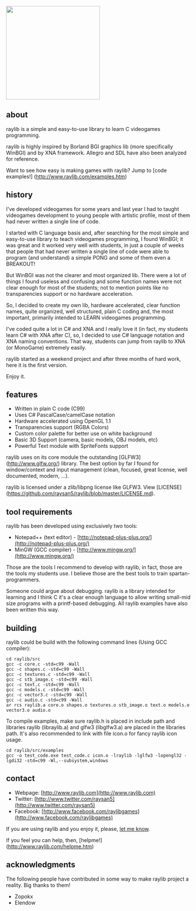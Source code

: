 <img src="http://www.raylib.com/favicon.ico" width=256>

about
-----

raylib is a simple and easy-to-use library to learn C videogames programming.

raylib is highly inspired by Borland BGI graphics lib (more specifically WinBGI) and by XNA framework. 
Allegro and SDL have also been analyzed for reference.

Want to see how easy is making games with raylib? Jump to [code examples!] (http://www.raylib.com/examples.htm)

history
-------

I've developed videogames for some years and last year I had to taught videogames development 
to young people with artistic profile, most of them had never written a single line of code.

I started with C language basis and, after searching for the most simple and easy-to-use library to teach 
videogames programming, I found WinBGI; it was great and it worked very well with students, in just a 
couple of weeks that people that had never written a single line of code were able to program (and understand) 
a simple PONG and some of them even a BREAKOUT!

But WinBGI was not the clearer and most organized lib. There were a lot of things I found useless and 
confusing and some function names were not clear enough for most of the students; not to mention points 
like no transparencies support or no hardware acceleration. 

So, I decided to create my own lib, hardware accelerated, clear function names, quite organized, well structured, 
plain C coding and, the most important, primarily intended to LEARN videogames programming.

I've coded quite a lot in C# and XNA and I really love it (in fact, my students learn C# with XNA after C), 
so, I decided to use C# language notation and XNA naming conventions. That way, students can jump from 
raylib to XNA (or MonoGame) extremely easily.

raylib started as a weekend project and after three months of hard work, here it is the first version. 

Enjoy it.

features
--------

   * Written in plain C code (C99)
   * Uses C# PascalCase/camelCase notation
   * Hardware accelerated using OpenGL 1.1
   * Transparencies support (RGBA Colors)
   * Custom color palette for better use on white background
   * Basic 3D Support (camera, basic models, OBJ models, etc)
   * Powerful Text module with SpriteFonts support

raylib uses on its core module the outstanding [GLFW3] (http://www.glfw.org/) library. The best option by far I found for 
window/context and input management (clean, focused, great license, well documented, modern, ...). 

raylib is licensed under a zlib/libpng license like GLFW3. View [LICENSE] (https://github.com/raysan5/raylib/blob/master/LICENSE.md).

tool requirements
------------------

raylib has been developed using exclusively two tools: 

   * Notepad++ (text editor) - [http://notepad-plus-plus.org/](http://notepad-plus-plus.org/)
   * MinGW (GCC compiler) - [http://www.mingw.org/](http://www.mingw.org/)
   
Those are the tools I recommend to develop with raylib, in fact, those are the tools my students use. 
I believe those are the best tools to train spartan-programmers.

Someone could argue about debugging. raylib is a library intended for learning and I think C it's a clear enough language
to allow writing small-mid size programs with a printf-based debugging. All raylib examples have also been written this way.

building
--------

raylib could be build with the following command lines (Using GCC compiler):

	cd raylib/src
	gcc -c core.c -std=c99 -Wall
	gcc -c shapes.c -std=c99 -Wall
	gcc -c textures.c -std=c99 -Wall
	gcc -c stb_image.c -std=c99 -Wall
	gcc -c text.c -std=c99 -Wall
	gcc -c models.c -std=c99 -Wall
	gcc -c vector3.c -std=c99 -Wall
	gcc -c audio.c -std=c99 -Wall
	ar rcs raylib.a core.o shapes.o textures.o stb_image.o text.o models.o vector3.o audio.o

To compile examples, make sure raylib.h is placed in include path and libraries raylib (libraylib.a) and glfw3 (libglfw3.a) 
are placed in the libraries path. It's also recommended to link with file icon.o for fancy raylib icon usage.

	cd raylib/src/examples
	gcc -o test_code.exe test_code.c icon.o -lraylib -lglfw3 -lopengl32 -lgdi32 -std=c99 -Wl,--subsystem,windows

contact
-------

   * Webpage: [http://www.raylib.com](http://www.raylib.com)
   * Twitter: [http://www.twitter.com/raysan5](http://www.twitter.com/raysan5)
   * Facebook: [http://www.facebook.com/raylibgames](http://www.facebook.com/raylibgames)

If you are using raylib and you enjoy it, please, [let me know][raysan5].

If you feel you can help, then, [helpme!] (http://www.raylib.com/helpme.htm)

acknowledgments
---------------

The following people have contributed in some way to make raylib project a reality. Big thanks to them!

 - Zopokx
 - Elendow

	
[raysan5]: mailto:raysan@raysanweb.com "Ramon Santamaria - Ray San"
